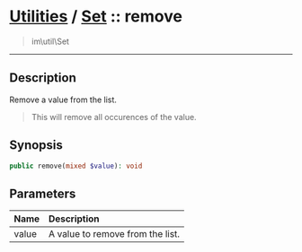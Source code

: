 # [Utilities](util.md) / [Set](util-Set.md) :: remove
 > im\util\Set
____

## Description
Remove a value from the list.

 > This will remove all occurences of the value.  

## Synopsis
```php
public remove(mixed $value): void
```

## Parameters
| Name | Description |
| :--- | :---------- |
| value | A value to remove from the list. |
